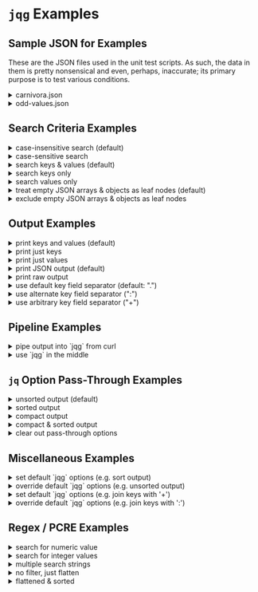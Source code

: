 # `jqg` Examples

## Sample JSON for Examples

These are the JSON files used in the unit test scripts. As such, the data in them is pretty nonsensical and even, perhaps, inaccurate; its primary purpose is to test various conditions.

[//]: # (==================================================================)
<details>
    <summary>carnivora.json</summary>

```json
{
    "isa": "mammal",
    "classification": {
        "kingdom": "animalia",
        "phylum": "chordata",
        "class": "mammalia"
    },
    "subclades": [
        "feliformia",
        "caniformia"
    ],
    "cat": {
        "isa": "feline",
        "feral": [
            {
                "species": "lion",
                "aka": "king of the beasts"
            },
            {
                "species": "Bengal tiger"
            },
            {
                "species": "black-footed cat",
                "aka": "felis nigripes"
            }
        ],
        "domesticated": [
            {
                "petname": "Fluffy",
                "breed": "Bengal",
                "color": ""
            },
            {
                "petname": "Misty",
                "breed": "domestic short hair",
                "color": "yellow"
            }
        ]
    },
    "dog": [
        {
            "petname": "Growler",
            "breed": "mutt"
        },
        {
            "petname": "Tiger",
            "breed": "yellow labrador",
            "feral": true
        },
        {
        }
    ]
}
```

</details>

<details>
<summary>odd-values.json</summary>

```json
{
  "one": {
    "start-string": "foo",
    "null-value": null,
    "integer-number": 101
  },
  "two": {
    "two-a": {
      "non-integer-number": 101.75,
      "number-zero": 0
    },
    "true-boolean": true,
    "two-b": {
      "false-boolean": false
    }
  },
  "three": {
    "empty-string": "",
    "empty-object": {},
    "empty-array": []
  },
  "end-string": "bar"
}
```

</details>

[//]: # (==================================================================)

## Search Criteria Examples

[//]: # (------------------------------------------------------------------)
<details>
<summary>case-insensitive search (default)</summary>

```json
$ jqg Tiger carnivora.json
{
  "cat.feral.1.species": "Bengal tiger",
  "dog.1.petname": "Tiger"
}
```

</details>

[//]: # (------------------------------------------------------------------)
<details>
<summary>case-sensitive search</summary>

```json
$ jqg -I Tiger carnivora.json
{
  "dog.1.petname": "Tiger"
}
```

</details>

[//]: # (------------------------------------------------------------------)
<details>
<summary>search keys & values (default)</summary>

```json
$ jqg domestic carnivora.json
{
  "cat.domesticated.0.petname": "Fluffy",
  "cat.domesticated.0.breed": "Bengal",
  "cat.domesticated.0.color": "",
  "cat.domesticated.1.petname": "Misty",
  "cat.domesticated.1.breed": "domestic short hair",
  "cat.domesticated.1.color": "yellow",
  "dog.1.type": "domesticated"
}
```

</details>

[//]: # (------------------------------------------------------------------)
<details>
<summary>search keys only</summary>

```json
$ jqg -k tiger carnivora.json
{
  "cat.domesticated.0.petname": "Fluffy",
  "cat.domesticated.0.breed": "Bengal",
  "cat.domesticated.0.color": "",
  "cat.domesticated.1.petname": "Misty",
  "cat.domesticated.1.breed": "domestic short hair",
  "cat.domesticated.1.color": "yellow"
}
```

</details>

[//]: # (------------------------------------------------------------------)
<details>
<summary>search values only</summary>

```json
$ jqg tiger carnivora.json
{
  "cat.domesticated.1.breed": "domestic short hair",
  "dog.1.type": "domesticated"
}
```

</details>

[//]: # (------------------------------------------------------------------)
<details>
<summary>treat empty JSON arrays & objects as leaf nodes (default)</summary>

```json
$ jqg empty odd-values.json
{
  "three.empty-string": "",
  "three.empty-object": {},
  "three.empty-array": []
}
```

</details>

[//]: # (------------------------------------------------------------------)
<details>
<summary>exclude empty JSON arrays & objects as leaf nodes</summary>

```json
$ jqg -E empty odd-values.json
{
  "three.empty-string": ""
}
```

</details>

[//]: # (==================================================================)

## Output Examples

[//]: # (------------------------------------------------------------------)
<details>
<summary>print keys and values (default)</summary>

```json
$ jqg feli carnivora.json
{
  "subclades.0": "feliformia",
  "cat.isa": "feline",
  "cat.feral.2.aka": "felis nigripes"
}
```

</details>

[//]: # (------------------------------------------------------------------)
<details>
<summary>print just keys</summary>

***NOTE TO SELF: why is the array sorted??***

```json
$ jqg -K feli carnivora.json
[
  "cat.feral.2.aka",
  "cat.isa",
  "subclades.0"
]
```

</details>

[//]: # (------------------------------------------------------------------)
<details>
<summary>print just values</summary>

```json
$ jqg -V feli carnivora.json
[
  "feliformia",
  "feline",
  "felis nigripes"
]
```

</details>

[//]: # (------------------------------------------------------------------)
<details>
<summary>print JSON output (default)</summary>

```json
$ jqg -K feral carnivora.json
{
  "cat.feral.0.aka",
  "cat.feral.0.species",
  "cat.feral.1.species",
  "cat.feral.2.aka",
  "cat.feral.2.species",
  "dog.1.feral"
}
```

</details>

[//]: # (------------------------------------------------------------------)
<details>
<summary>print raw output</summary>

```json
$ jqg -r -K feral carnivora.json
cat.feral.0.aka
cat.feral.0.species
cat.feral.1.species
cat.feral.2.aka
cat.feral.2.species
dog.1.feral
```

</details>

[//]: # (------------------------------------------------------------------)
<details>
<summary>use default key field separator (default: ".")</summary>

```json
$ jqg feral carnivora.json
{
  "cat.feral.0.species": "lion",
  "cat.feral.0.aka": "king of the beasts",
  "cat.feral.1.species": "Bengal tiger",
  "cat.feral.2.species": "black-footed cat",
  "cat.feral.2.aka": "felis nigripes",
  "dog.1.feral": true
}
```

</details>

[//]: # (------------------------------------------------------------------)
<details>
<summary>use alternate key field separator (":")</summary>

```json
$ jqg feral carnivora.json
{
  "cat:feral:0:species": "lion",
  "cat:feral:0:aka": "king of the beasts",
  "cat:feral:1:species": "Bengal tiger",
  "cat:feral:2:species": "black-footed cat",
  "cat:feral:2:aka": "felis nigripes",
  "dog:1:feral": true
}
```

</details>

[//]: # (------------------------------------------------------------------)
<details>
<summary>use arbitrary key field separator ("+")</summary>

```json
$ jqg -j + feral carnivora.json
{
  "cat+feral+0+species": "lion",
  "cat+feral+0+aka": "king of the beasts",
  "cat+feral+1+species": "Bengal tiger",
  "cat+feral+2+species": "black-footed cat",
  "cat+feral+2+aka": "felis nigripes",
  "dog+1+feral": true
}
```

</details>

[//]: # (==================================================================)

## Pipeline Examples

[//]: # (------------------------------------------------------------------)
<details>
<summary>pipe output into `jqg` from curl</summary>

```json
$ curl -s https://raw.githubusercontent.com/NorthboundTrain/jqg/main/odd-values.json | jqg '(?<!\d)0|\[\]'
{
  "two.two-a.number-zero": 0,
  "three.empty-array": []
}
```

</details>

[//]: # (------------------------------------------------------------------)
<details>
<summary>use `jqg` in the middle</summary>

```json
$  jq . carnivora.json | jqg feli | jq -S -c
{"cat.feral.2.aka":"felis nigripes","cat.isa":"feline","subclades.0":"feliformia"}
```

</details>

[//]: # (==================================================================)

## `jq` Option Pass-Through Examples

[//]: # (------------------------------------------------------------------)
<details>
<summary>unsorted output (default)</summary>

```json
$ jqg mammal carnivora.json
{
  "isa": "mammal",
  "classification.class": "mammalia"
}
```

</details>

[//]: # (------------------------------------------------------------------)
<details>
<summary>sorted output</summary>

```json
$ jqg -q -S mammal carnivora.json
{
  "classification.class": "mammalia",
  "isa": "mammal"
}
```

</details>

[//]: # (------------------------------------------------------------------)
<details>
<summary>compact output</summary>

```json
$ jqg -q -c mammal carnivora.json
{
{"isa":"mammal","classification.class":"mammalia"}
}
```

</details>

[//]: # (------------------------------------------------------------------)
<details>
<summary>compact & sorted output</summary>

```json
$ jqg -q -S -q -c mammal carnivora.json
{"classification.class":"mammalia","isa":"mammal"}
```

</details>

[//]: # (------------------------------------------------------------------)
<details>
<summary>clear out pass-through options</summary>

```json
$ jqg -q -S -q -c -Q mammal carnivora.json
{
  "isa": "mammal",
  "classification.class": "mammalia"
}
```

</details>

[//]: # (==================================================================)

## Miscellaneous Examples

[//]: # (------------------------------------------------------------------)
<details>
<summary>set default `jqg` options (e.g. sort output)</summary>

```json
$ export JQG_OPTS="-q -S"
$ jqg mammal carnivora.json
{
  "classification.class": "mammalia",
  "isa": "mammal"
}
```

</details>

[//]: # (------------------------------------------------------------------)
<details>
<summary>override default `jqg` options (e.g. unsorted output)</summary>

```json
$ export JQG_OPTS="-q -S"
$ jqg -Q mammal carnivora.json
{
  "isa": "mammal",
  "classification.class": "mammalia"
}
```

</details>

[//]: # (------------------------------------------------------------------)
<details>
<summary>set default `jqg` options (e.g. join keys with '+')</summary>

```json
$ export JQG_OPTS="-j +"
$ jqg feral carnivora.json
{
  "cat+feral+0+species": "lion",
  "cat+feral+0+aka": "king of the beasts",
  "cat+feral+1+species": "Bengal tiger",
  "cat+feral+2+species": "black-footed cat",
  "cat+feral+2+aka": "felis nigripes",
  "dog+1+feral": true
}
```

</details>

[//]: # (------------------------------------------------------------------)
<details>
<summary>override default `jqg` options (e.g. join keys with ':')</summary>

```json
$ export JQG_OPTS="-j +"
$ jqg -J feral carnivora.json
{
  "cat:feral:0:species": "lion",
  "cat:feral:0:aka": "king of the beasts",
  "cat:feral:1:species": "Bengal tiger",
  "cat:feral:2:species": "black-footed cat",
  "cat:feral:2:aka": "felis nigripes",
  "dog:1:feral": true
}
```

</details>

[//]: # (==================================================================)

## Regex / PCRE Examples

[//]: # (------------------------------------------------------------------)
<details>
<summary>search for numeric value</summary>

```json
$ jqg -v '\d+' odd-values.json
{
  "one.integer-number": 101,
  "two.two-a.non-integer-number": 101.75,
  "two.two-a.number-zero": 0
}
```

</details>

[//]: # (------------------------------------------------------------------)
<details>
<summary>search for integer values</summary>

```json
$ jqg -v '^\d+$' odd-values.json
{
  "one.integer-number": 101,
  "two.two-a.non-integer-number": 101.75,
  "two.two-a.number-zero": 0
}
```

</details>

[//]: # (------------------------------------------------------------------)
<details>
<summary>multiple search strings</summary>

```json
$ jqg 'species|breed' carnivora.json
{
  "cat.feral.0.species": "lion",
  "cat.feral.1.species": "Bengal tiger",
  "cat.feral.2.species": "black-footed cat",
  "cat.domesticated.0.breed": "Bengal",
  "cat.domesticated.1.breed": "domestic short hair",
  "dog.0.breed": "mutt",
  "dog.1.breed": "yellow labrador"
}
```

</details>

[//]: # (------------------------------------------------------------------)
<details>
<summary>no filter, just flatten</summary>

```json
$ jqg . odd-values.json
{
  "one.start-string": "foo",
  "one.null-value": null,
  "one.integer-number": 101,
  "two.two-a.non-integer-number": 101.75,
  "two.two-a.number-zero": 0,
  "two.true-boolean": true,
  "two.two-b.false-boolean": false,
  "three.empty-string": "",
  "three.empty-object": {},
  "three.empty-array": [],
  "end-string": "bar"
}
```

</details>

[//]: # (------------------------------------------------------------------)
<details>
<summary>flattened & sorted</summary>

```json
$ jqg -q -S . odd-values.json
{
  "end-string": "bar",
  "one.integer-number": 101,
  "one.null-value": null,
  "one.start-string": "foo",
  "three.empty-array": [],
  "three.empty-object": {},
  "three.empty-string": "",
  "two.true-boolean": true,
  "two.two-a.non-integer-number": 101.75,
  "two.two-a.number-zero": 0,
  "two.two-b.false-boolean": false
}
```

</details>
